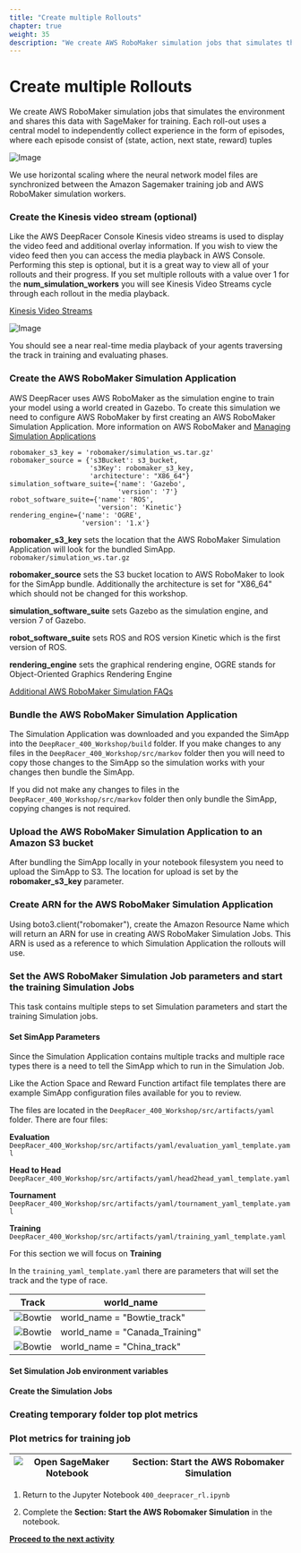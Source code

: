 ```yaml
---
title: "Create multiple Rollouts"
chapter: true
weight: 35
description: "We create AWS RoboMaker simulation jobs that simulates the environment and shares this data with SageMaker for training. Each roll-out uses a central model to independently collect experience in the form of episodes, where each episode consist of (state, action, next state, reward) tuples"
---
```


# Create multiple Rollouts 

We create AWS RoboMaker simulation jobs that simulates the environment and shares this data with SageMaker for training. Each roll-out uses a central model to independently collect experience in the form of episodes, where each episode consist of (state, action, next state, reward) tuples

![Image](/images/400workshop/fourrollouts.png)

We use horizontal scaling where the neural network model files are synchronized between the Amazon Sagemaker training job and AWS RoboMaker simulation workers.

### Create the Kinesis video stream (optional)

Like the AWS DeepRacer Console Kinesis video streams is used to display the video feed and additional overlay information. If you wish to view the video feed then you can access the media playback in AWS Console.
Performing this step is optional, but it is a great way to view all of your rollouts and their progress.
If you set multiple rollouts with a value over 1 for the **num_simulation_workers** you will see Kinesis Video Streams cycle through each rollout in the media playback.

[Kinesis Video Streams](https://console.aws.amazon.com/kinesisvideo/home?region=us-east-1#/streams)


![Image](/images/400workshop/kvstraining.png)

You should see a near real-time media playback of your agents traversing the track in training and evaluating phases.

### Create the AWS RoboMaker Simulation Application

AWS DeepRacer uses AWS RoboMaker as the simulation engine to train your model using a world created in Gazebo.
To create this simulation we need to configure AWS RoboMaker by first creating an AWS RoboMaker Simulation Application.
More information on AWS RoboMaker and [Managing Simulation Applications](https://docs.aws.amazon.com/robomaker/latest/dg/managing-simulation-applications.html)

```
robomaker_s3_key = 'robomaker/simulation_ws.tar.gz'
robomaker_source = {'s3Bucket': s3_bucket,
                    's3Key': robomaker_s3_key,
                    'architecture': "X86_64"}
simulation_software_suite={'name': 'Gazebo',
                           'version': '7'}
robot_software_suite={'name': 'ROS',
                      'version': 'Kinetic'}
rendering_engine={'name': 'OGRE',
                  'version': '1.x'}

```
**robomaker_s3_key** sets the location that the AWS RoboMaker Simulation Application will look for the bundled SimApp. `robomaker/simulation_ws.tar.gz`

**robomaker_source** sets the S3 bucket location to AWS RoboMaker to look for the SimApp bundle.
Additionally the architecture is set for "X86_64" which should not be changed for this workshop.

**simulation_software_suite** sets Gazebo as the simulation engine, and version 7 of Gazebo.

**robot_software_suite** sets ROS and ROS version Kinetic which is the first version of ROS.

**rendering_engine** sets the graphical rendering engine, OGRE stands for Object-Oriented Graphics Rendering Engine

[Additional AWS RoboMaker Simulation FAQs](https://aws.amazon.com/robomaker/faqs/#Simulation)


### Bundle the AWS RoboMaker Simulation Application

The Simulation Application was downloaded and you expanded the SimApp into the `DeepRacer_400_Workshop/build` folder.
If you make changes to any files in the `DeepRacer_400_Workshop/src/markov` folder then you will need to copy those changes to the SimApp so the simulation works with your changes then bundle the SimApp.

If you did not make any changes to files in the `DeepRacer_400_Workshop/src/markov` folder then only bundle the SimApp, copying changes is not required.

### Upload the AWS RoboMaker Simulation Application to an Amazon S3 bucket

After bundling the SimApp locally in your notebook filesystem you need to upload the SimApp to S3.
The location for upload is set by the **robomaker_s3_key** parameter.


### Create ARN for the AWS RoboMaker Simulation Application

Using boto3.client("robomaker"), create the Amazon Resource Name which will return an ARN for use in creating AWS RoboMaker Simulation Jobs.
This ARN is used as a reference to which Simulation Application the rollouts will use. 

### Set the AWS RoboMaker Simulation Job parameters and start the training Simulation Jobs

This task contains multiple steps to set Simulation parameters and start the training Simulation jobs.

#### Set SimApp Parameters ####

Since the Simulation Application contains multiple tracks and multiple race types there is a need to tell the SimApp which to run in the Simulation Job. 

Like the Action Space and Reward Function artifact file templates there are example SimApp configuration files available for you to review.

The files are located in the `DeepRacer_400_Workshop/src/artifacts/yaml` folder.
There are four files:

**Evaluation**
`DeepRacer_400_Workshop/src/artifacts/yaml/evaluation_yaml_template.yaml`

**Head to Head**
`DeepRacer_400_Workshop/src/artifacts/yaml/head2head_yaml_template.yaml`

**Tournament**
`DeepRacer_400_Workshop/src/artifacts/yaml/tournament_yaml_template.yaml`

**Training**
`DeepRacer_400_Workshop/src/artifacts/yaml/training_yaml_template.yaml`

For this section we will focus on **Training**

In the `training_yaml_template.yaml` there are parameters that will set the track and the type of race.

| Track | world_name |
|---|---|
|![Bowtie](/images/400workshop/Bowtie_track.png)|world_name = "Bowtie_track"|
|![Bowtie](/images/400workshop/Canada_Training.png)|world_name = "Canada_Training"|
|![Bowtie](/images/400workshop/China_track.png)| world_name = "China_track"|

#### Set Simulation Job environment variables ####
#### Create the Simulation Jobs ####





### Creating temporary folder top plot metrics

### Plot metrics for training job


| ![Open SageMaker Notebook](/images/400workshop/aws-sagemaker-notebooks.png) | **Section: Start the AWS Robomaker Simulation** |
|---|---|

1. Return to the Jupyter Notebook ``400_deepracer_rl.ipynb``

2. Complete the **Section: Start the AWS Robomaker Simulation** in the notebook.



**[Proceed to the next activity](../evaluation/)**

